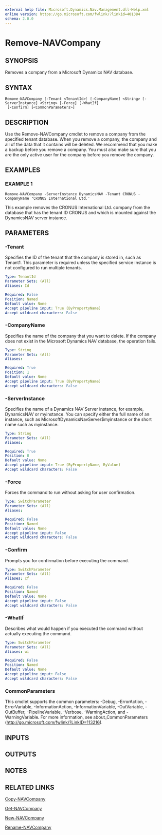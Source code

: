 ```yaml
---
external help file: Microsoft.Dynamics.Nav.Management.dll-Help.xml
online version: https://go.microsoft.com/fwlink/?linkid=401384
schema: 2.0.0
---
```


# Remove-NAVCompany

## SYNOPSIS
Removes a company from a Microsoft Dynamics NAV database.

## SYNTAX

```
Remove-NAVCompany [-Tenant <TenantId>] [-CompanyName] <String> [-ServerInstance] <String> [-Force] [-WhatIf]
 [-Confirm] [<CommonParameters>]
```

## DESCRIPTION
Use the Remove-NAVCompany cmdlet to remove a company from the specified tenant database.
When you remove a company, the company and all of the data that it contains will be deleted.
We recommend that you make a backup before you remove a company.
You must also make sure that you are the only active user for the company before you remove the company.

## EXAMPLES

### EXAMPLE 1
```
Remove-NAVCompany -ServerInstance DynamicsNAV -Tenant CRONUS -CompanyName 'CRONUS International Ltd.'
```

This example removes the CRONUS International Ltd.
company from the database that has the tenant ID CRONUS and which is mounted against the DynamicsNAV server instance.

## PARAMETERS

### -Tenant
Specifies the ID of the tenant that the company is stored in, such as Tenant1.
This parameter is required unless the specified service instance is not configured to run multiple tenants.

```yaml
Type: TenantId
Parameter Sets: (All)
Aliases: Id

Required: False
Position: Named
Default value: None
Accept pipeline input: True (ByPropertyName)
Accept wildcard characters: False
```

### -CompanyName
Specifies the name of the company that you want to delete.
If the company does not exist in the Microsoft Dynamics NAV database, the operation fails.

```yaml
Type: String
Parameter Sets: (All)
Aliases: 

Required: True
Position: 1
Default value: None
Accept pipeline input: True (ByPropertyName)
Accept wildcard characters: False
```

### -ServerInstance
Specifies the name of a Dynamics NAV Server instance, for example, DynamicsNAV or myinstance.
You can specify either the full name of an instance, such as MicrosoftDynamicsNavServer$myinstance or the short name such as myinstance.

```yaml
Type: String
Parameter Sets: (All)
Aliases: 

Required: True
Position: 0
Default value: None
Accept pipeline input: True (ByPropertyName, ByValue)
Accept wildcard characters: False
```

### -Force
Forces the command to run without asking for user confirmation.

```yaml
Type: SwitchParameter
Parameter Sets: (All)
Aliases: 

Required: False
Position: Named
Default value: None
Accept pipeline input: False
Accept wildcard characters: False
```

### -Confirm
Prompts you for confirmation before executing the command.

```yaml
Type: SwitchParameter
Parameter Sets: (All)
Aliases: cf

Required: False
Position: Named
Default value: None
Accept pipeline input: False
Accept wildcard characters: False
```

### -WhatIf
Describes what would happen if you executed the command without actually executing the command.

```yaml
Type: SwitchParameter
Parameter Sets: (All)
Aliases: wi

Required: False
Position: Named
Default value: None
Accept pipeline input: False
Accept wildcard characters: False
```

### CommonParameters
This cmdlet supports the common parameters: -Debug, -ErrorAction, -ErrorVariable, -InformationAction, -InformationVariable, -OutVariable, -OutBuffer, -PipelineVariable, -Verbose, -WarningAction, and -WarningVariable. For more information, see about_CommonParameters (http://go.microsoft.com/fwlink/?LinkID=113216).

## INPUTS

## OUTPUTS

## NOTES

## RELATED LINKS

[Copy-NAVCompany](Copy-NAVCompany.md)

[Get-NAVCompany](Get-NAVCompany.md)

[New-NAVCompany](New-NAVCompany.md)

[Rename-NAVCompany](Rename-NAVCompany.md)
